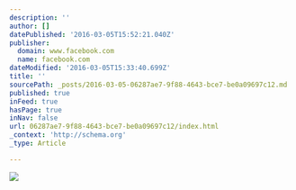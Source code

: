 ```yaml
---
description: ''
author: []
datePublished: '2016-03-05T15:52:21.040Z'
publisher:
  domain: www.facebook.com
  name: facebook.com
dateModified: '2016-03-05T15:33:40.699Z'
title: ''
sourcePath: _posts/2016-03-05-06287ae7-9f88-4643-bce7-be0a09697c12.md
published: true
inFeed: true
hasPage: true
inNav: false
url: 06287ae7-9f88-4643-bce7-be0a09697c12/index.html
_context: 'http://schema.org'
_type: Article

---
```

![](https://fbcdn-sphotos-g-a.akamaihd.net/hphotos-ak-xlt1/v/t1.0-9/12741923_912632872177444_4448396117552092061_n.jpg?oh=5fc0355c573a0a9800b60bc6eedc010c&oe=575FAD36&__gda__=1465120551_bb78ff2f7b38817281a678c57f54e32f)